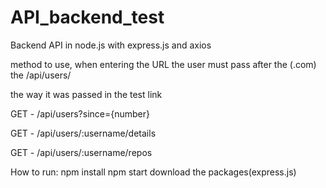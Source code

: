 # API_backend_test
Backend API in node.js with express.js and axios

method to use, when entering the URL the user must pass after the (.com) the /api/users/

the way it was passed in the test link

GET - /api/users?since={number}

GET - /api/users/:username/details

GET - /api/users/:username/repos

How to run:
npm install
npm start
download the packages(express.js)

